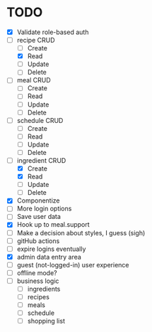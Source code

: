 # TODO

- [x] Validate role-based auth
- [ ] recipe CRUD
    - [ ] Create
    - [x] Read
    - [ ] Update
    - [ ] Delete
- [ ] meal CRUD
    - [ ] Create
    - [ ] Read
    - [ ] Update
    - [ ] Delete
- [ ] schedule CRUD
    - [ ] Create
    - [ ] Read
    - [ ] Update
    - [ ] Delete
- [ ] ingredient CRUD
    - [x] Create
    - [x] Read
    - [ ] Update
    - [ ] Delete
- [x] Componentize
- [ ] More login options
- [ ] Save user data
- [x] Hook up to meal.support
- [ ] Make a decision about styles, I guess (sigh)
- [ ] gitHub actions
- [ ] expire logins eventually
- [x] admin data entry area
- [ ] guest (not-logged-in) user experience
- [ ] offline mode?
- [ ] business logic
    - [ ] ingredients
    - [ ] recipes
    - [ ] meals
    - [ ] schedule
    - [ ] shopping list